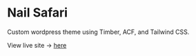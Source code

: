 
# Nail Safari

Custom wordpress theme using Timber, ACF, and Tailwind CSS.

View live site -> [here](http://nailsafarimb.com)


